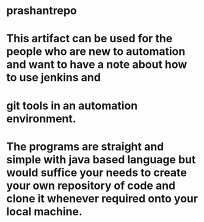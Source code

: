 # prashantrepo
# This artifact can be used for the people who are new to automation and want to have a note about how to use jenkins and 
# git tools in an automation environment.
# The programs are straight and simple with java based language but would suffice your needs to create your own repository of code and clone it whenever required onto your local machine.
